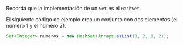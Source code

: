 Recordá que la implementación de un `Set` es el `HashSet`.

El siguiente código de ejemplo crea un conjunto con dos elementos (el número 1 y el número 2).

```java
Set<Integer> numeros = new HashSet(Arrays.asList(1, 2, 1, 2));
```